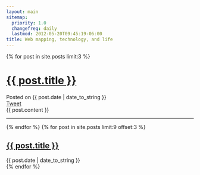 ```yaml
---
layout: main
sitemap:
  priority: 1.0
  changefreq: daily
  lastmod: 2012-05-20T09:45:19-06:00
title: Web mapping, technology, and life
---
```


{% for post in site.posts limit:3 %}
  <div class="span12 post">
    <h1>
      <a href="{{ post.url }}">
        {{ post.title }}
      </a>
    </h1>
    <span class="meta">
      Posted on {{ post.date | date_to_string }}
    </span>
    <div class="tw_button">
      <a href="https://twitter.com/share" class="twitter-share-button" data-url="http://nateirwin.net{{ post.url }}" data-via="nateirwin">Tweet</a>
    </div>
    {{ post.content }}
    <hr>
  </div>
{% endfor %}
{% for post in site.posts limit:9 offset:3 %}
  <div class="span4">
    <h2>
      <a href="{{ post.url }}">
        {{ post.title }}
      </a>
    </h2>
    <span class="meta">
      {{ post.date | date_to_string }}
    </span>
  </div>
{% endfor %}